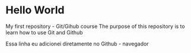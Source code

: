 # Hello World
 My first repository - Git/Gihub course
 The purpose of this repository is to learn how to use Git and Github
 
 Essa linha eu adicionei diretamente no Github - navegador
